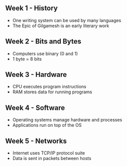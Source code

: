 ## Week 1 - History
- One writing system can be used by many languages
- The Epic of Gilgamesh is an early literary work

## Week 2 - Bits and Bytes
- Computers use binary (0 and 1)
- 1 byte = 8 bits

## Week 3 - Hardware
- CPU executes program instructions
- RAM stores data for running programs

## Week 4 - Software
- Operating systems manage hardware and processes
- Applications run on top of the OS

## Week 5 - Networks
- Internet uses TCP/IP protocol suite
- Data is sent in packets between hosts
